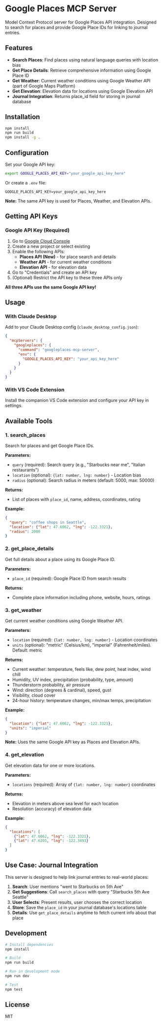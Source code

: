 # Google Places MCP Server

Model Context Protocol server for Google Places API integration. Designed to search for places and provide Google Place IDs for linking to journal entries.

## Features

- **Search Places**: Find places using natural language queries with location bias
- **Get Place Details**: Retrieve comprehensive information using Google Place ID
- **Get Weather**: Current weather conditions using Google Weather API (part of Google Maps Platform)
- **Get Elevation**: Elevation data for locations using Google Elevation API
- **Journal Integration**: Returns place_id field for storing in journal database

## Installation

```bash
npm install
npm run build
npm install -g .
```

## Configuration

Set your Google API key:

```bash
export GOOGLE_PLACES_API_KEY="your_google_api_key_here"
```

Or create a `.env` file:
```
GOOGLE_PLACES_API_KEY=your_google_api_key_here
```

**Note:** The same API key is used for Places, Weather, and Elevation APIs.

## Getting API Keys

### Google API Key (Required)

1. Go to [Google Cloud Console](https://console.cloud.google.com/)
2. Create a new project or select existing
3. Enable the following APIs:
   - **Places API (New)** - for place search and details
   - **Weather API** - for current weather conditions
   - **Elevation API** - for elevation data
4. Go to "Credentials" and create an API key
5. (Optional) Restrict the API key to these three APIs only

**All three APIs use the same Google API key!**

## Usage

### With Claude Desktop

Add to your Claude Desktop config (`claude_desktop_config.json`):

```json
{
  "mcpServers": {
    "googleplaces": {
      "command": "googleplaces-mcp-server",
      "env": {
        "GOOGLE_PLACES_API_KEY": "your_api_key_here"
      }
    }
  }
}
```

### With VS Code Extension

Install the companion VS Code extension and configure your API key in settings.

## Available Tools

### 1. search_places

Search for places and get Google Place IDs.

**Parameters:**
- `query` (required): Search query (e.g., "Starbucks near me", "Italian restaurants")
- `location` (optional): `{lat: number, lng: number}` - Location bias
- `radius` (optional): Search radius in meters (default: 5000, max: 50000)

**Returns:**
- List of places with `place_id`, name, address, coordinates, rating

**Example:**
```json
{
  "query": "coffee shops in Seattle",
  "location": {"lat": 47.6062, "lng": -122.3321},
  "radius": 2000
}
```

### 2. get_place_details

Get full details about a place using its Google Place ID.

**Parameters:**
- `place_id` (required): Google Place ID from search results

**Returns:**
- Complete place information including phone, website, hours, ratings

### 3. get_weather

Get current weather conditions using Google Weather API.

**Parameters:**
- `location` (required): `{lat: number, lng: number}` - Location coordinates
- `units` (optional): "metric" (Celsius/km), "imperial" (Fahrenheit/miles). Default: metric

**Returns:**
- Current weather: temperature, feels like, dew point, heat index, wind chill
- Humidity, UV index, precipitation (probability, type, amount)
- Thunderstorm probability, air pressure
- Wind: direction (degrees & cardinal), speed, gust
- Visibility, cloud cover
- 24-hour history: temperature changes, min/max temps, precipitation

**Example:**
```json
{
  "location": {"lat": 47.6062, "lng": -122.3321},
  "units": "imperial"
}
```

**Note:** Uses the same Google API key as Places and Elevation APIs.

### 4. get_elevation

Get elevation data for one or more locations.

**Parameters:**
- `locations` (required): Array of `{lat: number, lng: number}` coordinates

**Returns:**
- Elevation in meters above sea level for each location
- Resolution (accuracy) of elevation data

**Example:**
```json
{
  "locations": [
    {"lat": 47.6062, "lng": -122.3321},
    {"lat": 47.6205, "lng": -122.3493}
  ]
}
```

## Use Case: Journal Integration

This server is designed to help link journal entries to real-world places:

1. **Search**: User mentions "went to Starbucks on 5th Ave"
2. **Get Suggestions**: Call `search_places` with query "Starbucks 5th Ave Seattle"
3. **User Selects**: Present results, user chooses the correct location
4. **Store**: Save the `place_id` in your journal database's locations table
5. **Details**: Use `get_place_details` anytime to fetch current info about that place

## Development

```bash
# Install dependencies
npm install

# Build
npm run build

# Run in development mode
npm run dev

# Test
npm test
```

## License

MIT
